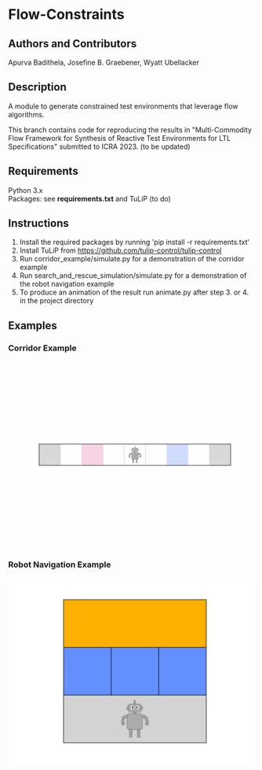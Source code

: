 # Flow-Constraints
## Authors and Contributors
Apurva Badithela, Josefine B. Graebener,  Wyatt Ubellacker <br />


## Description
A module to generate constrained test environments that leverage flow algorithms.

This branch contains code for reproducing the results in "Multi-Commodity Flow Framework for Synthesis of Reactive Test Environments for LTL Specifications" submitted to ICRA 2023. (to be updated)

## Requirements
Python 3.x<br />
Packages: see **requirements.txt** and TuLiP (to do) <br />

## Instructions
1. Install the required packages by running 'pip install -r requirements.txt' <br />
2. Install TuLiP from https://github.com/tulip-control/tulip-control
3. Run corridor_example/simulate.py for a demonstration of the corridor example <br />
4. Run search_and_rescue_simulation/simulate.py for a demonstration of the robot navigation example <br />
5. To produce an animation of the result run animate.py after step 3. or 4. in the project directory

## Examples
### Corridor Example
![](corridor_example/animations/test_strategy.gif)
### Robot Navigation Example
![](search_and_rescue_simulation/animations/test_strategy.gif)
